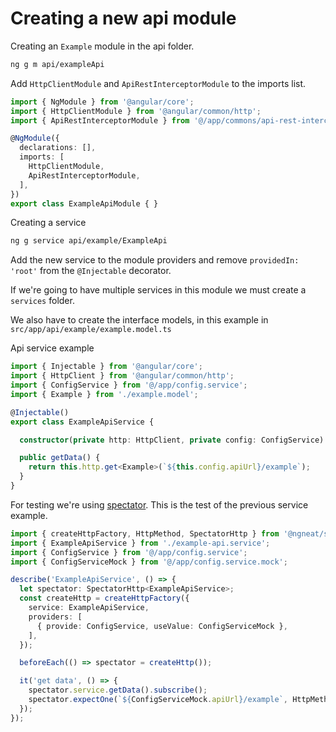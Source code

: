 # Creating a new api module

Creating an `Example` module in the api folder.

```bash
ng g m api/exampleApi
```

Add `HttpClientModule` and `ApiRestInterceptorModule` to the imports list.

```ts
import { NgModule } from '@angular/core';
import { HttpClientModule } from '@angular/common/http';
import { ApiRestInterceptorModule } from '@/app/commons/api-rest-interceptor/api-rest-interceptor.module';

@NgModule({
  declarations: [],
  imports: [
    HttpClientModule,
    ApiRestInterceptorModule,
  ],
})
export class ExampleApiModule { }
```

Creating a service

```bash
ng g service api/example/ExampleApi
```

Add the new service to the module providers and remove `providedIn: 'root'` from the `@Injectable` decorator.

If we're going to have multiple services in this module we must create a `services` folder.

We also have to create the interface models, in this example in `src/app/api/example/example.model.ts`

Api service example

```ts
import { Injectable } from '@angular/core';
import { HttpClient } from '@angular/common/http';
import { ConfigService } from '@/app/config.service';
import { Example } from './example.model';

@Injectable()
export class ExampleApiService {

  constructor(private http: HttpClient, private config: ConfigService) { }

  public getData() {
    return this.http.get<Example>(`${this.config.apiUrl}/example`);
  }
}
```

For testing we're using [spectator](https://github.com/ngneat/spectator). This is the test of the previous service example.

```ts
import { createHttpFactory, HttpMethod, SpectatorHttp } from '@ngneat/spectator';
import { ExampleApiService } from './example-api.service';
import { ConfigService } from '@/app/config.service';
import { ConfigServiceMock } from '@/app/config.service.mock';

describe('ExampleApiService', () => {
  let spectator: SpectatorHttp<ExampleApiService>;
  const createHttp = createHttpFactory({
    service: ExampleApiService,
    providers: [
      { provide: ConfigService, useValue: ConfigServiceMock },
    ],
  });

  beforeEach(() => spectator = createHttp());

  it('get data', () => {
    spectator.service.getData().subscribe();
    spectator.expectOne(`${ConfigServiceMock.apiUrl}/example`, HttpMethod.GET);
  });
});
```
